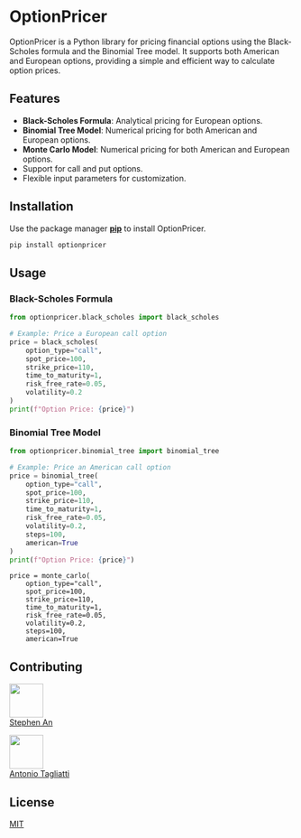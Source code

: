 # OptionPricer

OptionPricer is a Python library for pricing financial options using the Black-Scholes formula and the Binomial Tree model. It supports both American and European options, providing a simple and efficient way to calculate option prices.

## Features

- **Black-Scholes Formula**: Analytical pricing for European options.
- **Binomial Tree Model**: Numerical pricing for both American and European options.
- **Monte Carlo Model**: Numerical pricing for both American and European options.
- Support for call and put options.
- Flexible input parameters for customization.

## Installation

Use the package manager [**pip**](https://pip.pypa.io/en/stable/) to install OptionPricer.

```bash
pip install optionpricer
```

## Usage
### Black-Scholes Formula

```python
from optionpricer.black_scholes import black_scholes

# Example: Price a European call option
price = black_scholes(
    option_type="call",
    spot_price=100,
    strike_price=110,
    time_to_maturity=1,
    risk_free_rate=0.05,
    volatility=0.2
)
print(f"Option Price: {price}")
```
### Binomial Tree Model

```python
from optionpricer.binomial_tree import binomial_tree

# Example: Price an American call option
price = binomial_tree(
    option_type="call",
    spot_price=100,
    strike_price=110,
    time_to_maturity=1,
    risk_free_rate=0.05,
    volatility=0.2,
    steps=100,
    american=True
)
print(f"Option Price: {price}")
```
```
price = monte_carlo(
    option_type="call",
    spot_price=100,
    strike_price=110,
    time_to_maturity=1,
    risk_free_rate=0.05,
    volatility=0.2,
    steps=100,
    american=True
```
## Contributing
[<img src="https://github.com/stephenminan.png" width="60px;"/><br /><sub><a href="https://github.com/stephenminan">Stephen An</a></sub>](https://github.com/stephenminan) 

[<img src="https://github.com/AntonioTagliatti.png" width="60px;"/><br /><sub><a href="https://github.com/AntonioTagliatti">Antonio Tagliatti</a></sub>](https://github.com/AntonioTagliatti)


## License
[MIT](https://choosealicense.com/licenses/mit/)

